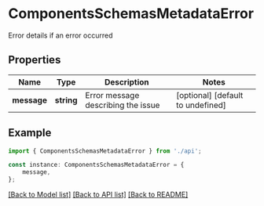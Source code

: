 # ComponentsSchemasMetadataError

Error details if an error occurred

## Properties

Name | Type | Description | Notes
------------ | ------------- | ------------- | -------------
**message** | **string** | Error message describing the issue | [optional] [default to undefined]

## Example

```typescript
import { ComponentsSchemasMetadataError } from './api';

const instance: ComponentsSchemasMetadataError = {
    message,
};
```

[[Back to Model list]](../README.md#documentation-for-models) [[Back to API list]](../README.md#documentation-for-api-endpoints) [[Back to README]](../README.md)
